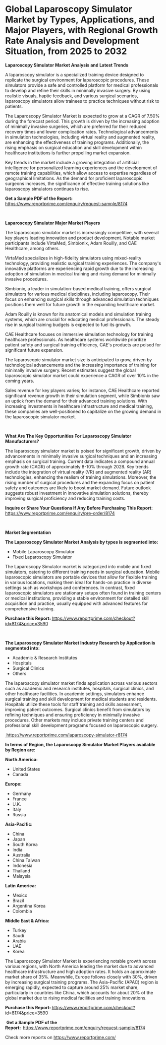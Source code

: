 <p><h1>Global Laparoscopy Simulator Market by Types, Applications, and Major Players, with Regional Growth Rate Analysis and Development Situation, from 2025 to 2032</h1></p><p><strong>Laparoscopy Simulator Market Analysis and Latest Trends</strong></p>
<p><p>A laparoscopy simulator is a specialized training device designed to replicate the surgical environment for laparoscopic procedures. These simulators provide a safe and controlled platform for medical professionals to develop and refine their skills in minimally invasive surgery. By using realistic visuals, haptic feedback, and various surgical scenarios, laparoscopy simulators allow trainees to practice techniques without risk to patients.</p><p>The Laparoscopy Simulator Market is expected to grow at a CAGR of 7.50% during the forecast period. This growth is driven by the increasing adoption of minimally invasive surgeries, which are preferred for their reduced recovery times and lower complication rates. Technological advancements in simulation technologies, including virtual reality and augmented reality, are enhancing the effectiveness of training programs. Additionally, the rising emphasis on surgical education and skill development within healthcare institutions is further propelling market expansion.</p><p>Key trends in the market include a growing integration of artificial intelligence for personalized learning experiences and the development of remote training capabilities, which allow access to expertise regardless of geographical limitations. As the demand for proficient laparoscopic surgeons increases, the significance of effective training solutions like laparoscopy simulators continues to rise.</p></p>
<p><strong>Get a Sample PDF of the Report:&nbsp;</strong> <a href="https://www.reportprime.com/enquiry/request-sample/8174?utm_campaign=3196&utm_medium=2&utm_source=Github&utm_content=ia&utm_term=19032025&utm_id=laparoscopy-simulator">https://www.reportprime.com/enquiry/request-sample/8174</a></p>
<p>&nbsp;</p>
<p><strong>Laparoscopy Simulator Major Market Players</strong></p>
<p><p>The laparoscopic simulator market is increasingly competitive, with several key players leading innovation and product development. Notable market participants include VirtaMed, Simbionix, Adam Rouilly, and CAE Healthcare, among others.</p><p>VirtaMed specializes in high-fidelity simulators using mixed-reality technology, providing realistic surgical training experiences. The company's innovative platforms are experiencing rapid growth due to the increasing adoption of simulation in medical training and rising demand for minimally invasive procedures.</p><p>Simbionix, a leader in simulation-based medical training, offers surgical simulators for various medical disciplines, including laparoscopy. Their focus on enhancing surgical skills through advanced simulation techniques positions them well for future growth in the expanding healthcare market.</p><p>Adam Rouilly is known for its anatomical models and simulation training systems, which are crucial for educating medical professionals. The steady rise in surgical training budgets is expected to fuel its growth.</p><p>CAE Healthcare focuses on immersive simulation technology for training healthcare professionals. As healthcare systems worldwide prioritize patient safety and surgical training efficiency, CAE's products are poised for significant future expansion.</p><p>The laparoscopic simulator market size is anticipated to grow, driven by technological advancements and the increasing importance of training for minimally invasive surgery. Recent estimates suggest the global laparoscopic simulator market could experience a CAGR of over 10% in the coming years.</p><p>Sales revenue for key players varies; for instance, CAE Healthcare reported significant revenue growth in their simulation segment, while Simbionix saw an uptick from the demand for their advanced training solutions. With increasing investments in healthcare infrastructure and medical training, these companies are well-positioned to capitalize on the growing demand in the laparoscopic simulator market.</p></p>
<p>&nbsp;</p>
<p><strong>What Are The Key Opportunities For Laparoscopy Simulator Manufacturers?</strong></p>
<p><p>The laparoscopy simulator market is poised for significant growth, driven by advancements in minimally invasive surgical techniques and an increasing emphasis on surgical training. Current data indicates a compound annual growth rate (CAGR) of approximately 8-10% through 2028. Key trends include the integration of virtual reality (VR) and augmented reality (AR) technologies, enhancing the realism of training simulations. Moreover, the rising number of surgical procedures and the expanding focus on patient safety and outcomes are likely to boost market demand. Future outlook suggests robust investment in innovative simulation solutions, thereby improving surgical proficiency and reducing training costs.</p></p>
<p><strong>Inquire or Share Your Questions If Any Before Purchasing This Report:</strong> <a href="https://www.reportprime.com/enquiry/pre-order/8174?utm_campaign=3196&utm_medium=2&utm_source=Github&utm_content=ia&utm_term=19032025&utm_id=laparoscopy-simulator">https://www.reportprime.com/enquiry/pre-order/8174</a></p>
<p>&nbsp;</p>
<p><strong>Market Segmentation</strong></p>
<p><strong>The Laparoscopy Simulator Market Analysis by types is segmented into:</strong></p>
<p><ul><li>Mobile Laparoscopy Simulator</li><li>Fixed Laparoscopy Simulator</li></ul></p>
<p><p>The Laparoscopy Simulator market is categorized into mobile and fixed simulators, catering to different training needs in surgical education. Mobile laparoscopic simulators are portable devices that allow for flexible training in various locations, making them ideal for hands-on practice in diverse settings such as workshops and conferences. In contrast, fixed laparoscopic simulators are stationary setups often found in training centers or medical institutions, providing a stable environment for detailed skill acquisition and practice, usually equipped with advanced features for comprehensive training.</p></p>
<p><strong>Purchase this Report:&nbsp;</strong><a href="https://www.reportprime.com/checkout?id=8174&price=3590&utm_campaign=3196&utm_medium=2&utm_source=Github&utm_content=ia&utm_term=19032025&utm_id=laparoscopy-simulator">https://www.reportprime.com/checkout?id=8174&price=3590</a></p>
<p>&nbsp;</p>
<p><strong>The Laparoscopy Simulator Market Industry Research by Application is segmented into:</strong></p>
<p><ul><li>Academic & Research Institutes</li><li>Hospitals</li><li>Surgical Clinics</li><li>Others</li></ul></p>
<p><p>The laparoscopy simulator market finds application across various sectors such as academic and research institutes, hospitals, surgical clinics, and other healthcare facilities. In academic settings, simulators enhance surgical training and skill development for medical students and residents. Hospitals utilize these tools for staff training and skills assessment, improving patient outcomes. Surgical clinics benefit from simulators by refining techniques and ensuring proficiency in minimally invasive procedures. Other markets may include private training centers and professional skill development programs focused on laparoscopic surgery.</p></p>
<p><a href="https://www.reportprime.com/laparoscopy-simulator-r8174?utm_campaign=3196&utm_medium=2&utm_source=Github&utm_content=ia&utm_term=19032025&utm_id=laparoscopy-simulator">&nbsp;https://www.reportprime.com/laparoscopy-simulator-r8174</a></p>
<p><strong>In terms of Region, the Laparoscopy Simulator Market Players available by Region are:</strong></p>
<p>
    <p> <strong> North America: </strong>
        <ul>
            <li>United States</li>
            <li>Canada</li>
        </ul>
        </p> 
    <p> <strong> Europe: </strong>
        <ul>
            <li>Germany</li>
            <li>France</li>
            <li>U.K.</li>
            <li>Italy</li>
            <li>Russia</li>
        </ul>
        </p> 
    <p> <strong> Asia-Pacific: </strong>
        <ul>
            <li>China</li>
            <li>Japan</li>
            <li>South Korea</li>
            <li>India</li>
            <li>Australia</li>
            <li>China Taiwan</li>
            <li>Indonesia</li>
            <li>Thailand</li>
            <li>Malaysia</li>
        </ul>
        </p> 
    <p> <strong> Latin America: </strong>
        <ul>
            <li>Mexico</li>
            <li>Brazil</li>
            <li>Argentina Korea</li>
            <li>Colombia</li>
        </ul>
        </p> 
    <p> <strong> Middle East & Africa: </strong>
        <ul>
            <li>Turkey</li>
            <li>Saudi</li>
            <li>Arabia</li>
            <li>UAE</li>
            <li>Korea</li>
        </ul>
    </p>
    </p>
<p><p>The Laparoscopy Simulator Market is experiencing notable growth across various regions, with North America leading the market due to advanced healthcare infrastructure and high adoption rates. It holds an approximate market share of 35%. Meanwhile, Europe follows closely with 30%, driven by increasing surgical training programs. The Asia-Pacific (APAC) region is emerging rapidly, expected to capture around 25% market share, particularly in countries like China, which accounts for about 20% of the global market due to rising medical facilities and training innovations.</p></p>
<p><strong>Purchase this Report: </strong><a href="https://www.reportprime.com/checkout?id=8174&price=3590&utm_campaign=3196&utm_medium=2&utm_source=Github&utm_content=ia&utm_term=19032025&utm_id=laparoscopy-simulator">https://www.reportprime.com/checkout?id=8174&price=3590</a></p>
<p>&nbsp;<strong>Get a Sample PDF of the Report:&nbsp;&nbsp;</strong><a href="https://www.reportprime.com/enquiry/request-sample/8174?utm_campaign=3196&utm_medium=2&utm_source=Github&utm_content=ia&utm_term=19032025&utm_id=laparoscopy-simulator">https://www.reportprime.com/enquiry/request-sample/8174</a></p>
<p><strong></strong></p>
<p>Check more reports on <a href="https://www.reportprime.com/?utm_campaign=3196&utm_medium=2&utm_source=Github&utm_content=ia&utm_term=19032025&utm_id=laparoscopy-simulator">https://www.reportprime.com/</a></p>